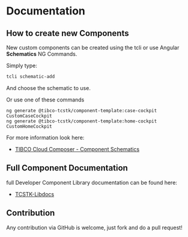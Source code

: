 # Documentation 
## How to create new Components
New custom components can be created using the tcli or use Angular <b>Schematics</b> NG Commands.

Simply type:
```bash
tcli schematic-add
```
And choose the schematic to use.

Or use one of these commands 
```
ng generate @tibco-tcstk/component-template:case-cockpit CustomCaseCockpit
ng generate @tibco-tcstk/component-template:home-cockpit CustomHomeCockpit
```

For more information look here:

- [TIBCO Cloud Composer - Component Schematics](https://github.com/TIBCOSoftware/TCSTK-component-schematics)


## Full Component Documentation  
full Developer Component Library documentation can be found here:

- [TCSTK-Libdocs](https://tibcosoftware.github.io/TCSTK-Libdocs/)


## Contribution
Any contribution via GitHub is welcome, just fork and do a pull request!
